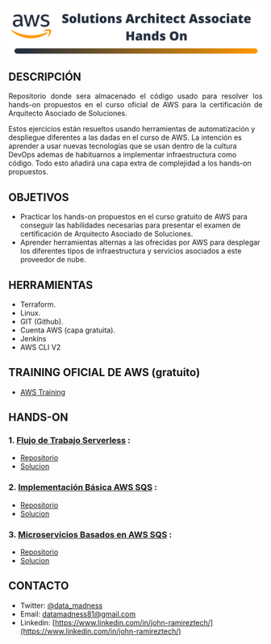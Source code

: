 ![head-image](images/banner.png)
## DESCRIPCIÓN
<p style="text-align:justify">
Repositorio donde sera almacenado el código usado para resolver los hands-on propuestos en el curso oficial de AWS para la certificación de Arquitecto Asociado de Soluciones.

Estos ejercicios están resueltos usando herramientas de automatización y despliegue diferentes a las dadas en el curso de AWS. La intención es aprender a usar nuevas tecnologías que se usan dentro de la cultura DevOps ademas de habituarnos a implementar infraestructura como código. Todo esto añadirá una capa extra de complejidad a los hands-on propuestos. 
</p>

## OBJETIVOS
* Practicar los hands-on propuestos en el curso gratuito de AWS para conseguir las habilidades necesarias para presentar el examen de certificación de Arquitecto Asociado de Soluciones.
* Aprender herramientas alternas a las ofrecidas por AWS para desplegar los diferentes tipos de infraestructura y servicios asociados a este proveedor de nube.

## HERRAMIENTAS
* Terraform.
* Linux.
* GIT (Github).
* Cuenta AWS (capa gratuita).
* Jenkins
* AWS CLI V2

## TRAINING OFICIAL DE AWS (gratuito)
* [AWS Training](https://www.aws.training/)

## HANDS-ON
### <b>1.   [Flujo de Trabajo Serverless](https://aws.amazon.com/es/getting-started/hands-on/create-a-serverless-workflow-step-functions-lambda/?nc1=h_ls) :</b>
* [Repositorio](https://github.com/DatamadnessDevOps/aws-solutions-architect-associate-labs-/tree/main/serveless_basic_workflow)
* [Solucion](https://www.linkedin.com/pulse/solutions-arch-associate-hands-on-john-ramirez/?trackingId=7SXuWoa0LokVUWC2Rv2yKQ%3D%3D)
### <b>2.   [Implementación Básica AWS SQS](https://aws.amazon.com/es/getting-started/hands-on/send-messages-distributed-applications/?nc1=h_ls) :</b>
* [Repositorio](https://github.com/DatamadnessDevOps/aws-solutions-architect-associate-labs-/tree/main/sqs_basic)
* [Solucion](https://www.linkedin.com/pulse/solutions-arch-associate-hands-on-john-ramirez-1c/?trackingId=XzlHeMCCQ3mo87EnItIS1w%3D%3D)
### <b>3.   [Microservicios Basados en AWS SQS](https://aws.amazon.com/es/getting-started/hands-on/orchestrate-microservices-with-message-queues-on-step-functions/?nc1=h_ls) :</b>
* [Repositorio](https://github.com/DatamadnessDevOps/aws-solutions-architect-associate-labs-/tree/main/queue_microservice) 
* [Solucion](https://www.linkedin.com/pulse/solutions-arch-associate-hands-on-john-ramirez-2c/?trackingId=Vop0rrqGKlYaYOlf5Cmxow%3D%3D)

 ## CONTACTO
* Twitter: [@data_madness](https://twitter.com/data_madness)
* Email: datamadness81@gmail.com
* Linkedin: [https://www.linkedin.com/in/john-ramireztech/](https://www.linkedin.com/in/john-ramireztech/)
